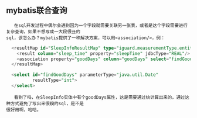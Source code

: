 ## mybatis联合查询
       在sql开发过程中偶尔会遇到因为一个字段就需要关联另一张表，或者是这个字段需要进行复杂查询，如果不想写成一大段很丑的
    sql，该怎么办？mybatis提供了一种解决方案，可以用<association/>，例：
``` sql
  <resultMap id="SleepInfoResultMap" type="iguard.measurementType.entity.SleepInfo">
    <result column="sleep_time" property="sleepTime" jdbcType="REAL"/>
    <association property="goodDays" column="goodDays" select="findGoodDays"/>
  </resultMap>

  <select id="findGoodDays" parameterType="java.util.Date"
          resultType="int">
  </select>
```
       看到了吗，在SleepInfo实体中有个goodDays属性，这是需要通过统计算出来的，通过这种方式避免了写出来很糗的sql，是不是
    很好用啊，哈哈。
